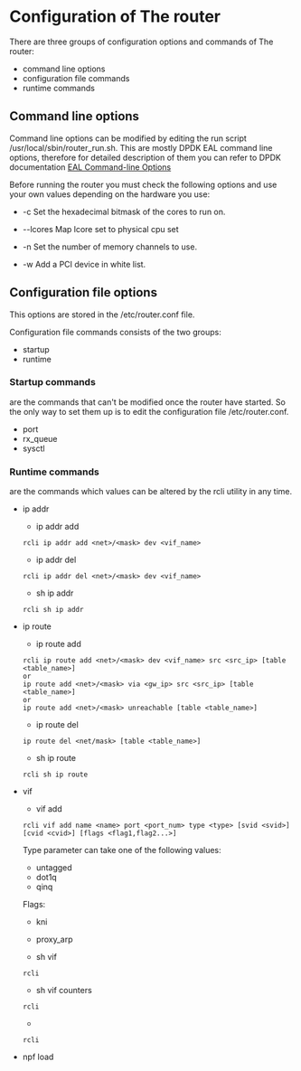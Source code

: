 # Configuration of The router

There are three groups of configuration options and commands of The router:

 * command line options
 * configuration file commands
 * runtime commands
	
## Command line options
Command line options can be modified by editing the run script /usr/local/sbin/router_run.sh.
This are mostly DPDK EAL command line options, therefore for detailed description of them you can
refer to DPDK documentation <a href="http://dpdk.org/doc/guides/testpmd_app_ug/run_app.html?highlight=eal%20options">EAL Command-line Options</a>

Before running the router you must check the following options and use your own values depending on the hardware you use:
 * -c
Set the hexadecimal bitmask of the cores to run on.
	
 * --lcores
Map lcore set to physical cpu set

 * -n
Set the number of memory channels to use.

 * -w
Add a PCI device in white list.

## Configuration file options

This options are stored in the /etc/router.conf file.

Configuration file commands consists of the two groups:
 * startup
 * runtime

### Startup commands 
are the commands that can't be modified once the router have started.
So the only way to set them up is to edit the configuration file /etc/router.conf.

 * port
 * rx_queue
 * sysctl

### Runtime commands 
are the commands which values can be altered by the rcli utility in any time.

 * ip addr
   - ip addr add
	```
	rcli ip addr add <net>/<mask> dev <vif_name>
	```
	
   - ip addr del
	```
	rcli ip addr del <net>/<mask> dev <vif_name>
	```
   
   - sh ip addr  
	```
	rcli sh ip addr
	```

 * ip route
   - ip route add
	```
	rcli ip route add <net>/<mask> dev <vif_name> src <src_ip> [table <table_name>]
	or
	ip route add <net>/<mask> via <gw_ip> src <src_ip> [table <table_name>]
	or
	ip route add <net>/<mask> unreachable [table <table_name>]
	```
   
   - ip route del
   ```
   ip route del <net/mask> [table <table_name>]
   ```
   
   - sh ip route
   ```
   rcli sh ip route
   ```
   
 * vif
   - vif add
   ```
   rcli vif add name <name> port <port_num> type <type> [svid <svid>] [cvid <cvid>] [flags <flag1,flag2...>]
   ```
   
   Type parameter can take one of the following values:
     - untagged
     - dot1q
     - qinq
   
   Flags:
   	 - kni
   	 - proxy_arp
   	   
   
   - sh vif
   ```
   rcli 
   ```
   
   - sh vif counters
   ```
   rcli 
   ```
   
   -
   ```
   rcli 
   ```
   
   
   
 * npf load
   
